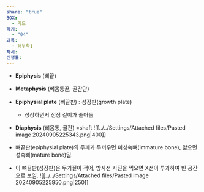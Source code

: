 ```yaml
---
share: "true"
BOX:
  - 카드
학기:
  - "04"
과목:
  - 해부학1
차시: 
진행률: 
---
```


- **Epiphysis** (뼈끝)
- **Metaphysis** (뼈몸통끝, 골간단)
- **Epiphysial plate** (뼈끝판) : 성장판(growth plate)
	- 성장하면서 점점 길이가 줄어듦
-  **Diaphysis** (뼈몸통, 골간) =shaft
![[../../Settings/Attached files/Pasted image 20240905225343.png|400]]

- 뼈끝판(epiphysial plate)의 두께가 두꺼우면 미성숙뼈(immature bone), 얇으면 성숙뼈(mature bone)임.
- 이 뼈끝판(성장판)은 무기질이 적어, 방사선 사진을 찍으면 X선이 투과하여 빈 공간으로 보임.
![[../../Settings/Attached files/Pasted image 20240905225950.png|250]]

